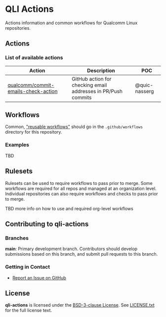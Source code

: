 # QLI Actions

Actions information and common workflows for Qualcomm Linux repositories.

## Actions

### List of available actions

| Action     | Description      | POC |
| ------------- | ------------- |------------- |
| [qualcomm/commit-emails-check-action](https://github.com/qualcomm/commit-emails-check-action) | GitHub action for checking email addresses in PR/Push commits | @quic-nasserg |

## Workflows

Common, ["reusable workflows"](https://docs.github.com/en/actions/sharing-automations/reusing-workflows) should go in the `.github/workflows` directory for this repository.

### Examples

TBD

## Rulesets

Rulesets can be used to require workflows to pass prior to merge. Some workflows are required for all repos and managed at an organization level. Individual repositories can also require workflows and checks to pass prior to merge.

TBD more info on how to use and required org-level workflows

## Contributing to qli-actions

### Branches

**main**: Primary development branch. Contributors should develop submissions based on this branch, and submit pull requests to this branch.

### Getting in Contact

* [Report an Issue on GitHub](../../issues)

## License

**qli-actions** is licensed under the [BSD-3-clause License](https://spdx.org/licenses/BSD-3-Clause.html). See [LICENSE.txt](LICENSE.txt) for the full license text.
